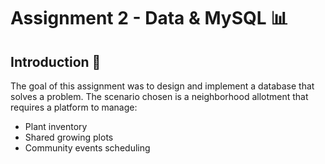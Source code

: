 # Assignment 2 - Data & MySQL :bar_chart:

## Introduction :herb:
The goal of this assignment was to design and implement a database that solves a problem. The scenario chosen is a 
neighborhood allotment that requires a platform to manage: 
- Plant inventory
- Shared growing plots
- Community events scheduling